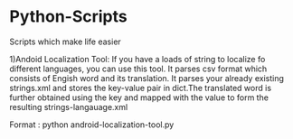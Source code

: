 # Python-Scripts
Scripts which make life easier

1)Andoid Localization Tool: If you have a loads of string to localize fo different languages, you can use this tool. It parses csv format which consists of Engish word and its translation. It parses your already existing strings.xml and stores the key-value pair in dict.The translated word is further obtained using the key and mapped with the value to form the resulting strings-langauage.xml

Format : python android-localization-tool.py <your-csv-format-file> <new-file-in-which-translation-will-be-stored>
